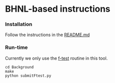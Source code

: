 # BHNL-based instructions

### Installation
Follow the instructions in the [README.md](./README.md)

### Run-time
Currently we only use the [f-test](./Background/test/fTest.cpp) routine in this tool.

```
cd Background
make
python submitFtest.py
```
